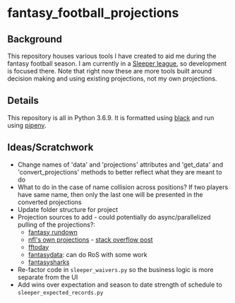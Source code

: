 # fantasy_football_projections

## Background
This repository houses various tools I have created to aid me during the fantasy football season. I am currently in a [Sleeper league](https://www.sleeper.app), so development is focused there. Note that right now these are more tools built around decision making and using existing projections, not my own projections.

## Details
This repository is all in Python 3.6.9. It is formatted using [black](https://github.com/psf/black) and run using [pipenv](https://github.com/pypa/pipenv).

## Ideas/Scratchwork
- Change names of 'data' and 'projections' attributes and 'get_data' and 'convert_projections' methods to better reflect what they are meant to do
- What to do in the case of name collision across positions? If two players have same name, then only the last one will be presented in the converted projections
- Update folder structure for project
- Projection sources to add - could potentially do async/parallelized pulling of the projections?:
	- [fantasy rundown](https://fantasyrundown.com/weekly-football-rankings/)
	- [nfl's own projections](https://fantasy.nfl.com/research/projections?position=O&sort=projectedPts&statCategory=projectedStats&statSeason=2020&statType=weekProjectedStats&statWeek=13) - [stack overflow post](https://stackoverflow.com/questions/51785640/scraping-nfl-com-fantasy-football-projections-using-python/51790517)
	- [fftoday](https://www.fftoday.com/rankings/playerwkproj.php?&PosID=20)
	- [fantasydata](https://fantasydata.com/nfl/fantasy-football-weekly-projections): can do RoS with some work
	- [fantasysharks](https://www.fantasysharks.com/apps/Projections/SeasonProjections.php?pos=RB)
- Re-factor code in `sleeper_waivers.py` so the business logic is more separate from the UI
- Add wins over expectation and season to date strength of schedule to `sleeper_expected_records.py`
